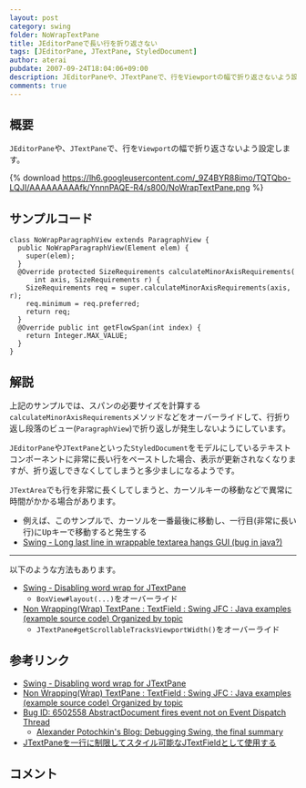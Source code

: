 ```yaml
---
layout: post
category: swing
folder: NoWrapTextPane
title: JEditorPaneで長い行を折り返さない
tags: [JEditorPane, JTextPane, StyledDocument]
author: aterai
pubdate: 2007-09-24T18:04:06+09:00
description: JEditorPaneや、JTextPaneで、行をViewportの幅で折り返さないよう設定します。
comments: true
---
```

## 概要
`JEditorPane`や、`JTextPane`で、行を`Viewport`の幅で折り返さないよう設定します。

{% download https://lh6.googleusercontent.com/_9Z4BYR88imo/TQTQbo-LQJI/AAAAAAAAAfk/YnnnPAQE-R4/s800/NoWrapTextPane.png %}

## サンプルコード
<pre class="prettyprint"><code>class NoWrapParagraphView extends ParagraphView {
  public NoWrapParagraphView(Element elem) {
    super(elem);
  }
  @Override protected SizeRequirements calculateMinorAxisRequirements(
      int axis, SizeRequirements r) {
    SizeRequirements req = super.calculateMinorAxisRequirements(axis, r);
    req.minimum = req.preferred;
    return req;
  }
  @Override public int getFlowSpan(int index) {
    return Integer.MAX_VALUE;
  }
}
</code></pre>

## 解説
上記のサンプルでは、スパンの必要サイズを計算する`calculateMinorAxisRequirements`メソッドなどをオーバーライドして、行折り返し段落のビュー(`ParagraphView`)で折り返しが発生しないようにしています。

`JEditorPane`や`JTextPane`といった`StyledDocument`をモデルにしているテキストコンポーネントに非常に長い行をペーストした場合、表示が更新されなくなりますが、折り返しできなくしてしまうと多少ましになるようです。

`JTextArea`でも行を非常に長くしてしまうと、カーソルキーの移動などで異常に時間がかかる場合があります。

- 例えば、このサンプルで、カーソルを一番最後に移動し、一行目(非常に長い行)に<kbd>Up</kbd>キーで移動すると発生する
- [Swing - Long last line in wrappable textarea hangs GUI (bug in java?)](https://forums.oracle.com/thread/1367888)

<!-- dummy comment line for breaking list -->

- - - -
以下のような方法もあります。
- [Swing - Disabling word wrap for JTextPane](https://forums.oracle.com/thread/1353861)
    - `BoxView#layout(...)`をオーバーライド
- [Non Wrapping(Wrap) TextPane : TextField : Swing JFC : Java examples (example source code) Organized by topic](http://www.java2s.com/Code/Java/Swing-JFC/NonWrappingWrapTextPane.htm)
    - `JTextPane#getScrollableTracksViewportWidth()`をオーバーライド

<!-- dummy comment line for breaking list -->

## 参考リンク
- [Swing - Disabling word wrap for JTextPane](https://forums.oracle.com/thread/1353861)
- [Non Wrapping(Wrap) TextPane : TextField : Swing JFC : Java examples (example source code) Organized by topic](http://www.java2s.com/Code/Java/Swing-JFC/NonWrappingWrapTextPane.htm)
- [Bug ID: 6502558 AbstractDocument fires event not on Event Dispatch Thread](http://bugs.sun.com/bugdatabase/view_bug.do?bug_id=6502558)
    - [Alexander Potochkin's Blog: Debugging Swing, the final summary](http://weblogs.java.net/blog/alexfromsun/archive/2006/02/debugging_swing.html)
- [JTextPaneを一行に制限してスタイル可能なJTextFieldとして使用する](http://terai.xrea.jp/Swing/OneLineTextPane.html)

<!-- dummy comment line for breaking list -->

## コメント
